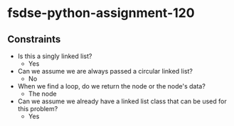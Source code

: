 # fsdse-python-assignment-120

## Constraints
* Is this a singly linked list?
	* Yes
* Can we assume we are always passed a circular linked list?
	* No
* When we find a loop, do we return the node or the node's data?
	* The node
* Can we assume we already have a linked list class that can be used for this problem?
	* Yes